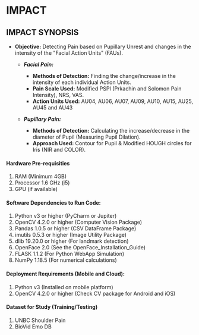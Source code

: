 # IMPACT

## IMPACT SYNOPSIS
* **Objective:** Detecting Pain based on Pupillary Unrest and changes in the intensity of the "Facial Action Units" (FAUs).

  - ***Facial Pain:***
    * **Methods of Detection:** Finding the change/increase in the intensity of each individual Action Units.
    * **Pain Scale Used:** Modified PSPI (Prkachin and Solomon Pain Intensity), NRS, VAS.
    * **Action Units Used:** AU04, AU06, AU07, AU09, AU10, AU15, AU25, AU45 and AU43
    
  - ***Pupillary Pain:***
    * **Methods of Detection:** Calculating the increase/decrease in the diameter of Pupil (Measuring Pupil Dilation).
    * **Approach Used:** Contour for Pupil & Modified HOUGH circles for Iris (NIR and COLOR).


#### Hardware Pre-requisities
1. RAM (Minimum 4GB)
2. Processor 1.6 GHz (i5)
3. GPU (if available)


#### Software Dependencies to Run Code:
1. Python v3 or higher (PyCharm or Jupiter)
2. OpenCV 4.2.0 or higher (Computer Vision Package)
3. Pandas 1.0.5 or higher (CSV DataFrame Package)
4. imutils 0.5.3 or higher (Image Utility Package)
5. dlib 19.20.0 or higher (For landmark detection)
6. OpenFace 2.0 (See the OpenFace_Installation_Guide)
7. FLASK 1.1.2 (For Python WebApp Simulation)
8. NumPy 1.18.5 (For numerical calculations)


#### Deployment Requirements (Mobile and Cloud):
1. Python v3 (Installed on mobile platform)
2. OpenCV 4.2.0 or higher (Check CV package for Android and iOS)


#### Dataset for Study (Training/Testing)
1. UNBC Shoulder Pain
2. BioVid Emo DB

